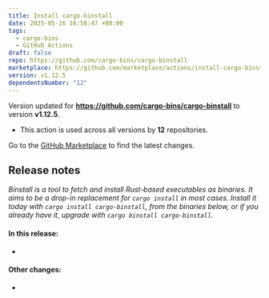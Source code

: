 ```yaml
---
title: Install cargo-binstall
date: 2025-05-16 16:58:47 +00:00
tags:
  - cargo-bins
  - GitHub Actions
draft: false
repo: https://github.com/cargo-bins/cargo-binstall
marketplace: https://github.com/marketplace/actions/install-cargo-binstall
version: v1.12.5
dependentsNumber: "12"
---
```



Version updated for **https://github.com/cargo-bins/cargo-binstall** to version **v1.12.5**.
- This action is used across all versions by **12** repositories.

Go to the [GitHub Marketplace](https://github.com/marketplace/actions/install-cargo-binstall) to find the latest changes.

## Release notes

_Binstall is a tool to fetch and install Rust-based executables as binaries. It aims to be a drop-in replacement for `cargo install` in most cases. Install it today with `cargo install cargo-binstall`, from the binaries below, or if you already have it, upgrade with `cargo binstall cargo-binstall`._

#### In this release:

-

#### Other changes:

-
